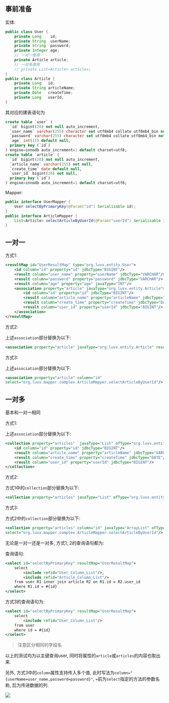 
## 事前准备
实体:
```Java
public class User {
    private Long    id;
    private String  userName;
    private String  password;
    private Integer age;
    // 一对一使用
    private Article article;
    // 一对多使用
    // private List<Article> articles;
}
public class Article {
    private Long   id;
    private String articleName;
    private Date   createTime;
    private Long   userId;
}
```

其对应的建表语句为
```sql
create table `user` (
  `id` bigint(20) not null auto_increment,
  `user_name` varchar(255) character set utf8mb4 collate utf8mb4_bin not null,
  `password` varchar(255) character set utf8mb4 collate utf8mb4_bin not null,
  `age` int(11) default null,
  primary key (`id`)
) engine=innodb auto_increment=1 default charset=utf8;
create table `article` (
  `id` bigint(20) not null auto_increment,
  `article_name` varchar(255) not null,
  `create_time` date default null,
  `user_id` bigint(20) not null,
  primary key (`id`)
) engine=innodb auto_increment=1 default charset=utf8;
```

Mapper:
```Java
public interface UserMapper {
    User selectByPrimaryKey(@Param("id") Serializable id);
}
public interface ArticleMapper {
    List<Article> selectArticleByUserId(@Param("userId") Serializable id);
}
```

## 一对一

方式1:

```xml
<resultMap id="UserResultMap" type="org.luvx.entity.User">
    <id column="id" property="id" jdbcType="BIGINT"/>
    <result column="user_name" property="userName" jdbcType="VARCHAR"/>
    <result column="password" property="password" jdbcType="VARCHAR"/>
    <result column="age" property="age" javaType="INT"/>
    <association property="article" javaType="org.luvx.entity.Article">
        <id column="id" property="id" jdbcType="BIGINT"/>
        <result column="article_name" property="articleName" jdbcType="VARCHAR"/>
        <result column="create_time" property="createTime" jdbcType="DATE"/>
        <result column="user_id" property="userId" jdbcType="BIGINT"/>
    </association>
</resultMap>
```
方式2:

上述`association`部分替换为以下:
```xml
<association property="article" javaType="org.luvx.entity.Article" resultMap="ArticleResultMap"/>
```

方式3:

上述`association`部分替换为以下:
```xml
<association property="article" column="id"
select="org.luvx.mapper.complex.ArticleMapper.selectArticleByUserId"/>
```

## 一对多

基本和一对一相同

方式1:

上述`association`部分替换为以下:

```xml
<collection property="articles"  javaType="List" ofType="org.luvx.entity.Article" >
    <id column="id" property="id" jdbcType="BIGINT"/>
    <result column="article_name" property="articleName" jdbcType="VARCHAR"/>
    <result column="create_time" property="createTime" jdbcType="DATE"/>
    <result column="user_id" property="userId" jdbcType="BIGINT"/>
</collection>
```

方式2:

方式1中的`collection`部分替换为以下:
```xml
<collection property="articles" javaType="List" ofType="org.luvx.entity.Article" resultMap="ArticleResultMap" />
```

方式3:

方式2中的`collection`部分替换为以下:
```xml
<collection property="articles" column="id" javaType="ArrayList" ofType="org.luvx.entity.Article"
select="org.luvx.mapper.complex.ArticleMapper.selectArticleByUserId"/>
```

无论是一对一还是一对多, 方式1, 2的查询语句都为:

查询语句:
```xml
<select id="selectByPrimaryKey" resultMap="UserResultMap">
    select
        <include refid="User_Column_List"/>,
        <include refid="Article_Column_List"/>
    from user R1 inner join article R2 on R1.id = R2.user_id
    where R1.id = #{id}
</select>
```

方式3的查询语句为:
```xml
<select id="selectByPrimaryKey" resultMap="UserResultMap">
    select
        <include refid="User_Column_List"/>
    from user
    where id = #{id}
</select>
```
> 注意区分相同的字段名

以上的测试均为以主键查询user, 同时将属性的`article`或`articles`的内容也取出来.

另外, 方式3中的`column`属性支持传入多个值, 此时写法为`column="{userName=user_name,password=password}"`, 
`=`前为`select`指定的方法的参数名称, 后为传进数据的列.


[![](https://static.segmentfault.com/v-5b1df2a7/global/img/creativecommons-cc.svg)](https://creativecommons.org/licenses/by-nc-nd/4.0/)
